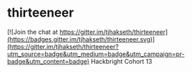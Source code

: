 # thirteeneer

[![Join the chat at https://gitter.im/tjhakseth/thirteeneer](https://badges.gitter.im/tjhakseth/thirteeneer.svg)](https://gitter.im/tjhakseth/thirteeneer?utm_source=badge&utm_medium=badge&utm_campaign=pr-badge&utm_content=badge)
Hackbright Cohort 13
